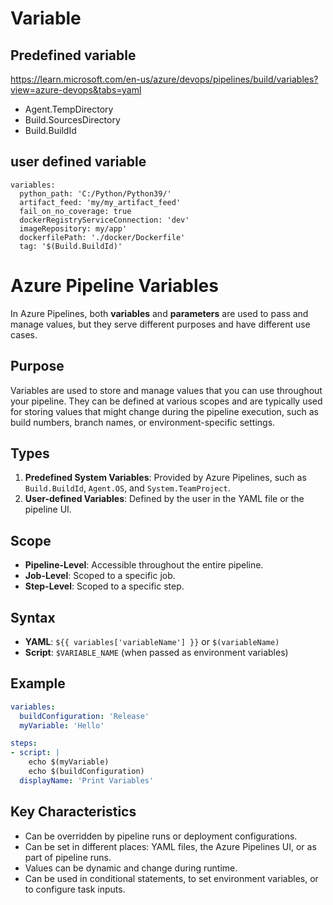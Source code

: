 # Variable

## Predefined variable
https://learn.microsoft.com/en-us/azure/devops/pipelines/build/variables?view=azure-devops&tabs=yaml
- Agent.TempDirectory
- Build.SourcesDirectory
- Build.BuildId

## user defined variable
```
variables:
  python_path: 'C:/Python/Python39/'
  artifact_feed: 'my/my_artifact_feed'
  fail_on_no_coverage: true
  dockerRegistryServiceConnection: 'dev'
  imageRepository: my/app'
  dockerfilePath: './docker/Dockerfile'
  tag: '$(Build.BuildId)'
```

# Azure Pipeline Variables
In Azure Pipelines, both **variables** and **parameters** are used to pass and manage values, but they serve different purposes and have different use cases.

## Purpose
Variables are used to store and manage values that you can use throughout your pipeline. 
They can be defined at various scopes and are typically used for storing values that might change during the pipeline execution, such as build numbers, branch names, or environment-specific settings.

## Types
1. **Predefined System Variables**: Provided by Azure Pipelines, such as `Build.BuildId`, `Agent.OS`, and `System.TeamProject`.
2. **User-defined Variables**: Defined by the user in the YAML file or the pipeline UI.

## Scope
- **Pipeline-Level**: Accessible throughout the entire pipeline.
- **Job-Level**: Scoped to a specific job.
- **Step-Level**: Scoped to a specific step.

## Syntax
- **YAML**: `${{ variables['variableName'] }}` or `$(variableName)`
- **Script**: `$VARIABLE_NAME` (when passed as environment variables)

## Example
```yaml
variables:
  buildConfiguration: 'Release'
  myVariable: 'Hello'

steps:
- script: |
    echo $(myVariable)
    echo $(buildConfiguration)
  displayName: 'Print Variables'
```

## Key Characteristics
- Can be overridden by pipeline runs or deployment configurations.
- Can be set in different places: YAML files, the Azure Pipelines UI, or as part of pipeline runs.
- Values can be dynamic and change during runtime.
- Can be used in conditional statements, to set environment variables, or to configure task inputs.
